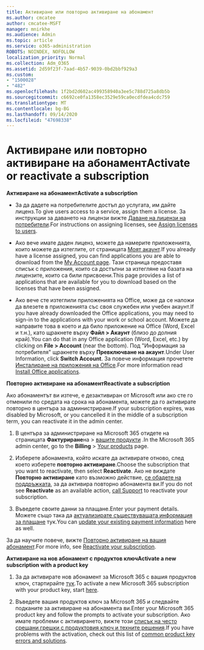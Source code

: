 ```yaml
---
title: Активиране или повторно активиране на абонамент
ms.author: cmcatee
author: cmcatee-MSFT
manager: mnirkhe
ms.audience: Admin
ms.topic: article
ms.service: o365-administration
ROBOTS: NOINDEX, NOFOLLOW
localization_priority: Normal
ms.collection: Adm_O365
ms.assetid: 2d59f23f-7aad-4b57-9039-0bd2bbf929a3
ms.custom:
- "1500028"
- "482"
ms.openlocfilehash: 1f2bd2d602ac499358940a3ee5c788d725a8db5b
ms.sourcegitcommit: c6692ce0fa1358ec3529e59ca0ecdfdea4cdc759
ms.translationtype: MT
ms.contentlocale: bg-BG
ms.lasthandoff: 09/14/2020
ms.locfileid: "47698338"
---
```

# <a name="activate-or-reactivate-a-subscription"></a><span data-ttu-id="a83fd-102">Активиране или повторно активиране на абонамент</span><span class="sxs-lookup"><span data-stu-id="a83fd-102">Activate or reactivate a subscription</span></span>

<span data-ttu-id="a83fd-103">**Активиране на абонамент**</span><span class="sxs-lookup"><span data-stu-id="a83fd-103">**Activate a subscription**</span></span>

- <span data-ttu-id="a83fd-104">За да дадете на потребителите достъп до услугата, им дайте лиценз.</span><span class="sxs-lookup"><span data-stu-id="a83fd-104">To give users access to a service, assign them a license.</span></span> <span data-ttu-id="a83fd-105">За инструкции за даването на лицензи вижте [Даване на лицензи на потребители](https://docs.microsoft.com/microsoft-365/admin/manage/assign-licenses-to-users).</span><span class="sxs-lookup"><span data-stu-id="a83fd-105">For instructions on assigning licenses, see [Assign licenses to users](https://docs.microsoft.com/microsoft-365/admin/manage/assign-licenses-to-users).</span></span>

- <span data-ttu-id="a83fd-106">Ако вече имате даден лиценз, можете да намерите приложенията, които можете да изтеглите, от страницата [Моят акаунт](https://portal.office.com/account/#installs).</span><span class="sxs-lookup"><span data-stu-id="a83fd-106">If you already have a license assigned, you can find applications you are able to download from the [My Account page](https://portal.office.com/account/#installs).</span></span> <span data-ttu-id="a83fd-107">Тази страница предоставя списък с приложения, които са достъпни за изтегляне на базата на лицензите, които са били присвоени.</span><span class="sxs-lookup"><span data-stu-id="a83fd-107">This page provides a list of applications that are available for you to download based on the licenses that have been assigned.</span></span>

- <span data-ttu-id="a83fd-108">Ако вече сте изтеглили приложенията на Office, може да се наложи да влезете в приложенията със своя служебен или учебен акаунт.</span><span class="sxs-lookup"><span data-stu-id="a83fd-108">If you have already downloaded the Office applications, you may need to sign-in to the applications with your work or school account.</span></span> <span data-ttu-id="a83fd-109">Можете да направите това в което и да било приложение на Office (Word, Excel и т.н.), като щракнете върху **Файл > Акаунт** (близо до долния край).</span><span class="sxs-lookup"><span data-stu-id="a83fd-109">You can do that in any Office application (Word, Excel, etc.) by clicking on **File > Account** (near the bottom).</span></span> <span data-ttu-id="a83fd-110">Под "Информация за потребителя" щракнете върху **Превключване на акаунт**.</span><span class="sxs-lookup"><span data-stu-id="a83fd-110">Under User Information, click **Switch Account**.</span></span> <span data-ttu-id="a83fd-111">За повече информация прочетете [Инсталиране на приложения на Office](https://docs.microsoft.com/microsoft-365/admin/setup/install-applications).</span><span class="sxs-lookup"><span data-stu-id="a83fd-111">For more information read [Install Office applications](https://docs.microsoft.com/microsoft-365/admin/setup/install-applications).</span></span>

<span data-ttu-id="a83fd-112">**Повторно активиране на абонамент**</span><span class="sxs-lookup"><span data-stu-id="a83fd-112">**Reactivate a subscription**</span></span>

<span data-ttu-id="a83fd-113">Ако абонаментът ви изтече, е дезактивиран от Microsoft или ако сте го отменили по средата на срока на абонамента, можете да го активирате повторно в центъра за администриране.</span><span class="sxs-lookup"><span data-stu-id="a83fd-113">If your subscription expires, was disabled by Microsoft, or you cancelled it in the middle of a subscription term, you can reactivate it in the admin center.</span></span>
  
1. <span data-ttu-id="a83fd-114">В центъра за администриране на Microsoft 365 отидете на страницата **Фактуриране**на  >  [вашите продукти](https://go.microsoft.com/fwlink/p/?linkid=842054) .</span><span class="sxs-lookup"><span data-stu-id="a83fd-114">In the Microsoft 365 admin center, go to the **Billing** > [Your products](https://go.microsoft.com/fwlink/p/?linkid=842054) page.</span></span>

2. <span data-ttu-id="a83fd-115">Изберете абонамента, който искате да активирате отново, след което изберете **повторно активиране**.</span><span class="sxs-lookup"><span data-stu-id="a83fd-115">Choose the subscription that you want to reactivate, then select **Reactivate**.</span></span> <span data-ttu-id="a83fd-116">Ако не виждате **Повторно активиране** като възможно действие, [се обадете на поддръжката](https://docs.microsoft.com/microsoft-365/admin/contact-support-for-business-products), за да активира повторно абонамента ви.</span><span class="sxs-lookup"><span data-stu-id="a83fd-116">If you do not see **Reactivate** as an available action, [call Support](https://docs.microsoft.com/microsoft-365/admin/contact-support-for-business-products) to reactivate your subscription.</span></span>

3. <span data-ttu-id="a83fd-117">Въведете своите данни за плащане.</span><span class="sxs-lookup"><span data-stu-id="a83fd-117">Enter your payment details.</span></span> <span data-ttu-id="a83fd-118">Можете също така да [актуализирате съществуващата информация за плащане](https://docs.microsoft.com/microsoft-365/commerce/billing-and-payments/manage-payment-methods) тук.</span><span class="sxs-lookup"><span data-stu-id="a83fd-118">You can [update your existing payment information](https://docs.microsoft.com/microsoft-365/commerce/billing-and-payments/manage-payment-methods) here as well.</span></span>

<span data-ttu-id="a83fd-119">За да научите повече, вижте [Повторно активиране на вашия абонамент](https://docs.microsoft.com/microsoft-365/commerce/subscriptions/reactivate-your-subscription).</span><span class="sxs-lookup"><span data-stu-id="a83fd-119">For more info, see [Reactivate your subscription](https://docs.microsoft.com/microsoft-365/commerce/subscriptions/reactivate-your-subscription).</span></span>

<span data-ttu-id="a83fd-120">**Активиране на нов абонамент с продуктов ключ**</span><span class="sxs-lookup"><span data-stu-id="a83fd-120">**Activate a new subscription with a product key**</span></span>

1. <span data-ttu-id="a83fd-121">За да активирате нов абонамент за Microsoft 365 с вашия продуктов ключ, стартирайте [тук](https://support.office.com/article/where-to-enter-your-office-product-key-0a82e5ae-739e-4b92-a6f4-2ec780c185db).</span><span class="sxs-lookup"><span data-stu-id="a83fd-121">To activate a new Microsoft 365 subscription with your product key, start [here](https://support.office.com/article/where-to-enter-your-office-product-key-0a82e5ae-739e-4b92-a6f4-2ec780c185db).</span></span>

2. <span data-ttu-id="a83fd-122">Въведете вашия продуктов ключ за Microsoft 365 и следвайте подканите за активиране на абонамента ви.</span><span class="sxs-lookup"><span data-stu-id="a83fd-122">Enter your Microsoft 365 product key and follow the prompts to activate your subscription.</span></span> <span data-ttu-id="a83fd-123">Ако имате проблеми с активирането, вижте този [списък на често срещани грешки с продуктовия ключ и техните решения](https://docs.microsoft.com/microsoft-365/commerce/product-key-errors-and-solutions).</span><span class="sxs-lookup"><span data-stu-id="a83fd-123">If you have problems with the activation, check out this list of [common product key errors and solutions](https://docs.microsoft.com/microsoft-365/commerce/product-key-errors-and-solutions).</span></span>
